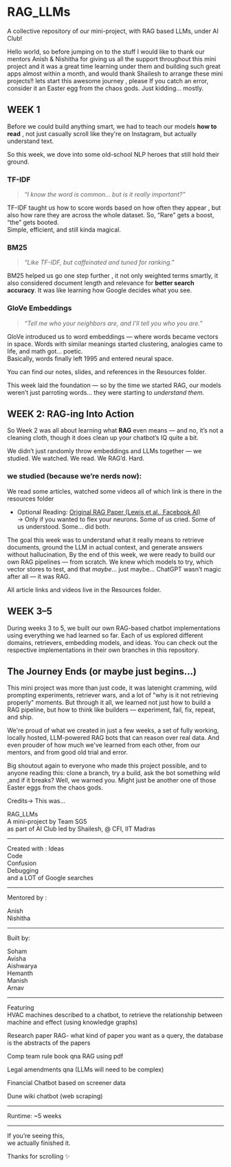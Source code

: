 # RAG_LLMs
A collective repository of our mini-project, with RAG based LLMs, under AI Club!

Hello world, so before jumping on to the stuff I would like to thank our mentors Anish & Nishitha for giving us all the support throughout this mini project and it was a great time learning under them and building such great 
apps almost within a month, and would thank Shailesh to arrange these mini projects!! lets start this awesome journey , please If you catch an error, consider it an Easter egg from the chaos gods. Just kidding… mostly.

## WEEK 1 

Before we could build anything smart, we had to teach our models **how to read** , not just casually scroll like they're on Instagram, but actually understand text.

So this week, we dove into some old-school NLP heroes that still hold their ground.
###  TF-IDF  
> *“I know the word is common... but is it really important?”*

TF-IDF taught us how to score words based on how often they appear , but also how rare they are across the whole dataset. So, “Rare” gets a boost, “the” gets booted.  
Simple, efficient, and still kinda magical.
###  BM25  
> *“Like TF-IDF, but caffeinated and tuned for ranking.”*

BM25 helped us go one step further , it not only weighted terms smartly, it also considered document length and relevance for **better search accuracy**. It was like learning how Google decides what you see.

###  GloVe Embeddings  
> *“Tell me who your neighbors are, and I’ll tell you who you are.”*

GloVe introduced us to word embeddings — where words became vectors in space. Words with similar meanings started clustering, analogies came to life, and math got... poetic.  
Basically, words finally left 1995 and entered neural space.

 You can find our notes, slides, and references in the Resources folder.

This week laid the foundation — so by the time we started RAG, our models weren’t just parroting words... they were starting to *understand them.*

##  WEEK 2: RAG-ing Into Action

So Week 2 was all about learning what **RAG** even means — and no, it’s not a cleaning cloth, though it does clean up your chatbot’s IQ quite a bit.

We didn’t just randomly throw embeddings and LLMs together — we studied. We watched. We read. We RAG’d. Hard.

###  we studied (because we’re nerds now):

We read some articles, watched some videos all of which link is there in the resources folder

- Optional Reading: [Original RAG Paper (Lewis et al., Facebook AI)](https://arxiv.org/abs/2005.11401)  
  → Only if you wanted to flex your neurons. Some of us cried. Some of us understood. Some... did both.
  
The goal this week was to understand what it really means to retrieve documents, ground the LLM in actual context, and generate answers without hallucination,
By the end of this week, we were ready to build our own RAG pipelines — from scratch. We knew which models to try, which vector stores to test, and that *maybe*... just maybe... ChatGPT wasn’t magic after all — it was RAG.

All article links and videos live in the Resources folder.

## WEEK 3–5

During weeks 3 to 5, we built our own RAG-based chatbot implementations using everything we had learned so far. Each of us explored different domains, retrievers, embedding models, and ideas. You can check out the respective implementations in their own branches in this repository.

## The Journey Ends (or maybe just begins...)
This mini project was more than just code, it was latenight cramming, wild prompting experiments, retriever wars, and a lot of "why is it not retrieving properly" moments. But through it all, we learned not just how to build a RAG pipeline, but how to think like builders — experiment, fail, fix, repeat, and ship.

We're proud of what we created in just a few weeks, a set of fully working, locally hosted, LLM-powered RAG bots that can reason over real data. And even prouder of how much we've learned from each other, from our mentors, and from good old trial and error.

Big shoutout again to everyone who made this project possible, and to anyone reading this: clone a branch, try a build, ask the bot something wild ,and if it breaks? Well, we warned you. Might just be another one of those Easter eggs from the chaos gods.

Credits->
This was...

RAG_LLMs  
A mini-project by Team SG5  
as part of AI Club led by Shailesh,  @ CFI, IIT Madras  

----------------------------

Created with  :
Ideas  
Code  
Confusion  
Debugging  
and a LOT of Google searches  

----------------------------

Mentored by : 

Anish  
Nishitha  

----------------------------

Built by:

Soham  
Avisha  
Aishwarya  
Hemanth  
Manish  
Arnav  

----------------------------

Featuring  
HVAC machines described to a chatbot, to retrieve the relationship between machine and effect (using knowledge graphs)
 
Research paper RAG- what kind of paper you want as a query, the database is the abstracts of the papers 

Comp team rule book qna RAG using pdf

Legal amendments qna (LLMs will need to be complex)

Financial Chatbot based on screener data

Dune wiki chatbot (web scraping)

----------------------------

Runtime: ~5 weeks  

----------------------------

If you’re seeing this,  
we actually finished it.

Thanks for scrolling ✨  


